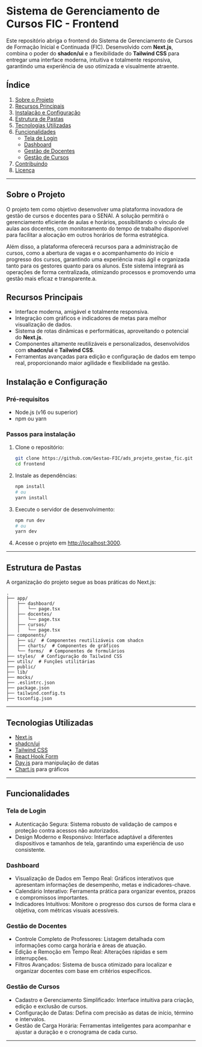 # **Sistema de Gerenciamento de Cursos FIC - Frontend**

Este repositório abriga o frontend do Sistema de Gerenciamento de Cursos de Formação Inicial e Continuada (FIC). Desenvolvido com **Next.js**, combina o poder do **shadcn/ui** e a flexibilidade do **Tailwind CSS** para entregar uma interface moderna, intuitiva e totalmente responsiva, garantindo uma experiência de uso otimizada e visualmente atraente.

## **Índice**

1. [Sobre o Projeto](#sobre-o-projeto)
2. [Recursos Principais](#recursos-principais)
3. [Instalação e Configuração](#instalação-e-configuração)
4. [Estrutura de Pastas](#estrutura-de-pastas)
5. [Tecnologias Utilizadas](#tecnologias-utilizadas)
6. [Funcionalidades](#funcionalidades)
   - [Tela de Login](#tela-de-login)
   - [Dashboard](#dashboard)
   - [Gestão de Docentes](#gestão-de-docentes)
   - [Gestão de Cursos](#gestão-de-cursos)
7. [Contribuindo](#contribuindo)
8. [Licença](#licença)

---

## **Sobre o Projeto**

O projeto tem como objetivo desenvolver uma plataforma inovadora de gestão de cursos e docentes para o SENAI. A solução permitirá o gerenciamento eficiente de aulas e horários, possibilitando o vínculo de aulas aos docentes, com monitoramento do tempo de trabalho disponível para facilitar a alocação em outros horários de forma estratégica.

Além disso, a plataforma oferecerá recursos para a administração de cursos, como a abertura de vagas e o acompanhamento do início e progresso dos cursos, garantindo uma experiência mais ágil e organizada tanto para os gestores quanto para os alunos. Este sistema integrará as operações de forma centralizada, otimizando processos e promovendo uma gestão mais eficaz e transparente.a.

## **Recursos Principais**

- Interface moderna, amigável e totalmente responsiva.  
- Integração com gráficos e indicadores de metas para melhor visualização de dados.  
- Sistema de rotas dinâmicas e performáticas, aproveitando o potencial do **Next.js**.  
- Componentes altamente reutilizáveis e personalizados, desenvolvidos com **shadcn/ui** e **Tailwind CSS**.  
- Ferramentas avançadas para edição e configuração de dados em tempo real, proporcionando maior agilidade e flexibilidade na gestão.  

## **Instalação e Configuração**

### **Pré-requisitos**

- Node.js (v16 ou superior)
- npm ou yarn

### **Passos para instalação**

1. Clone o repositório:
   ```bash
   git clone https://github.com/Gestao-FIC/ads_projeto_gestao_fic.git
   cd frontend
   ```
2. Instale as dependências:
   ```bash
   npm install
   # ou
   yarn install
   ```
3. Execute o servidor de desenvolvimento:
   ```bash
   npm run dev
   # ou
   yarn dev
   ```
4. Acesse o projeto em [http://localhost:3000](http://localhost:3000).

---

## **Estrutura de Pastas**

A organização do projeto segue as boas práticas do Next.js:

```plaintext
.
├── app/
│   ├── dashboard/
│   │   └── page.tsx
│   ├── docentes/
│   │   └── page.tsx
│   ├── cursos/
│   │   └── page.tsx
├── components/
│   ├── ui/  # Componentes reutilizáveis com shadcn
│   ├── charts/  # Componentes de gráficos
│   └── forms/  # Componentes de formulários
├── styles/  # Configuração do Tailwind CSS
├── utils/  # Funções utilitárias
├── public/
├── lib/
├── mocks/
├── .eslintrc.json
├── package.json
├── tailwind.config.ts
├── tsconfig.json
```

---

## **Tecnologias Utilizadas**

- [Next.js](https://nextjs.org/)
- [shadcn/ui](https://ui.shadcn.dev/)
- [Tailwind CSS](https://tailwindcss.com/)
- [React Hook Form](https://react-hook-form.com/)
- [Day.js](https://day.js.org/) para manipulação de datas
- [Chart.js](https://www.chartjs.org/) para gráficos

---

## **Funcionalidades**

### **Tela de Login**

- Autenticação Segura: Sistema robusto de validação de campos e proteção contra acessos não autorizados.
- Design Moderno e Responsivo: Interface adaptável a diferentes dispositivos e tamanhos de tela, garantindo uma experiência de uso consistente.

### **Dashboard**

- Visualização de Dados em Tempo Real: Gráficos interativos que apresentam informações de desempenho, metas e indicadores-chave.
- Calendário Interativo: Ferramenta prática para organizar eventos, prazos e compromissos importantes.
- Indicadores Intuitivos: Monitore o progresso dos cursos de forma clara e objetiva, com métricas visuais acessíveis.

### **Gestão de Docentes**

- Controle Completo de Professores: Listagem detalhada com informações como carga horária e áreas de atuação.
- Edição e Remoção em Tempo Real: Alterações rápidas e sem interrupções.
- Filtros Avançados: Sistema de busca otimizado para localizar e organizar docentes com base em critérios específicos.

### **Gestão de Cursos**

- Cadastro e Gerenciamento Simplificado: Interface intuitiva para criação, edição e exclusão de cursos.
- Configuração de Datas: Defina com precisão as datas de início, término e intervalos.
- Gestão de Carga Horária: Ferramentas inteligentes para acompanhar e ajustar a duração e o cronograma de cada curso.

---
   
